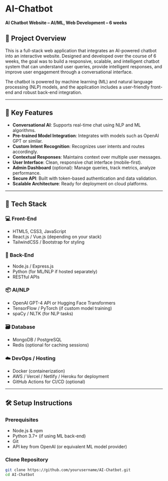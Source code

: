 # AI-Chatbot

**AI Chatbot Website – AI/ML, Web Development – 6 weeks**

## 🧠 Project Overview

This is a full-stack web application that integrates an AI-powered chatbot into an interactive website. Designed and developed over the course of 6 weeks, the goal was to build a responsive, scalable, and intelligent chatbot system that can understand user queries, provide intelligent responses, and improve user engagement through a conversational interface.

The chatbot is powered by machine learning (ML) and natural language processing (NLP) models, and the application includes a user-friendly front-end and robust back-end integration.

---

## 🚀 Key Features

- **Conversational AI**: Supports real-time chat using NLP and ML algorithms.
- **Pre-trained Model Integration**: Integrates with models such as OpenAI GPT or similar.
- **Custom Intent Recognition**: Recognizes user intents and routes accordingly.
- **Contextual Responses**: Maintains context over multiple user messages.
- **User Interface**: Clean, responsive chat interface (mobile-first).
- **Admin Dashboard** (optional): Manage queries, track metrics, analyze performance.
- **Secure API**: Built with token-based authentication and data validation.
- **Scalable Architecture**: Ready for deployment on cloud platforms.

---

## 🧱 Tech Stack

### 💻 Front-End
- HTML5, CSS3, JavaScript
- React.js / Vue.js (depending on your stack)
- TailwindCSS / Bootstrap for styling

### 🧪 Back-End
- Node.js / Express.js
- Python (for ML/NLP if hosted separately)
- RESTful APIs

### 📦 AI/NLP
- OpenAI GPT-4 API or Hugging Face Transformers
- TensorFlow / PyTorch (if custom model training)
- spaCy / NLTK (for NLP tasks)

### 🗃️ Database
- MongoDB / PostgreSQL
- Redis (optional for caching sessions)

### ☁️ DevOps / Hosting
- Docker (containerization)
- AWS / Vercel / Netlify / Heroku for deployment
- GitHub Actions for CI/CD (optional)

---

## 🛠️ Setup Instructions

### Prerequisites

- Node.js & npm
- Python 3.7+ (if using ML back-end)
- Git
- API key from OpenAI (or equivalent ML model provider)

### Clone Repository

```bash
git clone https://github.com/yourusername/AI-Chatbot.git
cd AI-Chatbot
